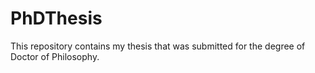 # PhDThesis

This repository contains my thesis that was submitted for the degree of Doctor of Philosophy.

